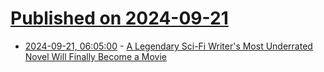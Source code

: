 # [Published on 2024-09-21](index.md)

* [2024-09-21, 06:05:00](https://soylentnews.org/article.pl?sid=24/09/20/0216226&from=rss) - [A Legendary Sci-Fi Writer's Most Underrated Novel Will Finally Become a Movie](https://soylentnews.org/article.pl?sid=24/09/20/0216226&from=rss)
